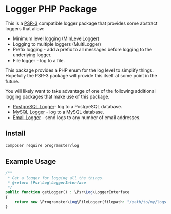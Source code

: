 Logger PHP Package
==================

This is a [PSR-3](https://www.php-fig.org/psr/psr-3/) compatible logger package that provides some
abstract loggers that allow:

* Minimum level logging (MinLevelLogger)
* Logging to multiple loggers (MultiLogger)
* Prefix logging - add a prefix to all messages before logging to the underlying logger.
* File logger - log to a file.

This package provides a PHP enum for the log level to simplify things. Hopefully the PSR-3 package
will provide this itself at some point in the future.

You will likely want to take advantage of one of the following additional logging packages
that make use of this package.

* [PostgreSQL Logger](https://github.com/programster/package-pgsql-logger)- log to a PostgreSQL database. 
* [MySQL Logger](https://github.com/programster/package-mysql-logger) - log to a MySQL database.
* [Email Logger](https://github.com/programster/package-email-logger) - send logs to any number of email addresses.


## Install

```bash
composer require programster/log
```

## Example Usage

```php
/**
 * Get a logger for logging all the things.
 * @return \Psr\Log\LoggerInterface
 */
public function getLogger() : \Psr\Log\LoggerInterface
{
    return new \Programster\Log\FileLogger(filepath: "/path/to/my/logs.csv");
}
```
